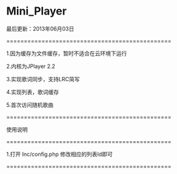 Mini_Player
===========

最后更新：2013年06月03日

===============================================

1.因为缓存为文件缓存，暂时不适合在云环境下运行

2.内核为JPlayer 2.2

3.实现歌词同步，支持LRC简写

4.实现列表，歌词缓存

5.首次访问随机歌曲
  
===============================================


使用说明

===============================================

1.打开 Inc/config.php 修改相应的列表Id即可

===============================================
